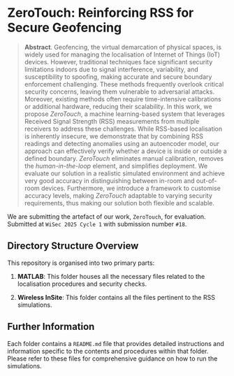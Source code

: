 # ZeroTouch: Reinforcing RSS for Secure Geofencing

> **Abstract**. Geofencing, the virtual demarcation of physical spaces, is widely used for managing the localisation of Internet of Things (IoT) devices. However, traditional techniques face significant security limitations indoors due to signal interference, variability, and susceptibility to spoofing, making accurate and secure boundary enforcement challenging. These methods frequently overlook critical security concerns, leaving them vulnerable to adversarial attacks. Moreover, existing methods often require time-intensive calibrations or additional hardware, reducing their scalability. In this work, we propose *ZeroTouch*, a machine learning-based system that leverages Received Signal Strength (RSS) measurements from multiple receivers to address these challenges. While RSS-based localisation is inherently insecure, we demonstrate that by combining RSS readings and detecting anomalies using an autoencoder model, our approach can effectively verify whether a device is inside or outside a defined boundary. *ZeroTouch* eliminates manual calibration, removes the *human-in-the-loop* element, and simplifies deployment. We evaluate our solution in a realistic simulated environment and achieve very good accuracy in distinguishing between in-room and out-of-room devices. Furthermore, we introduce a framework to customise accuracy levels, making *ZeroTouch* adaptable to varying security requirements, thus making our solution both flexible and scalable.

We are submitting the artefact of our work, `ZeroTouch`, for evaluation. Submitted at `WiSec 2025 Cycle 1` with submission number `#18`.

## Directory Structure Overview

This repository is organised into two primary parts:

1. **MATLAB**: This folder houses all the necessary files related to the localisation procedures and security checks.

2. **Wireless InSite**: This folder contains all the files pertinent to the RSS simulations.

## Further Information

Each folder contains a `README.md` file that provides detailed instructions and information specific to the contents and procedures within that folder. Please refer to these files for comprehensive guidance on how to run the simulations.
